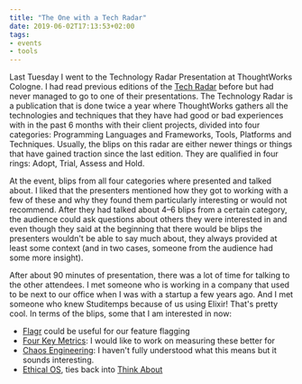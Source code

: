 ```yaml
---
title: "The One with a Tech Radar"
date: 2019-06-02T17:13:53+02:00
tags: 
- events
- tools
---
```


Last Tuesday I went to the Technology Radar Presentation at ThoughtWorks Cologne. I had read previous editions of the [Tech Radar](https://www.thoughtworks.com/radar) before but had never managed to go to one of their presentations. The Technology Radar is a publication that is done twice a year where ThoughtWorks gathers all the technologies and techniques that they have had good or bad experiences with in the past 6 months with their client projects, divided into four categories: Programming Languages and Frameworks, Tools, Platforms and Techniques. Usually, the blips on this radar are either newer things or things that have gained traction since the last edition. They are qualified in four rings: Adopt, Trial, Assess and Hold. 

At the event, blips from all four categories where presented and talked about. I liked that the presenters mentioned how they got to working with a few of these and why they found them particularly interesting or would not recommend. After they had talked about 4–6 blips from a certain category, the audience could ask questions about others they were interested in and even though they said at the beginning that there would be blips the presenters wouldn't be able to say much about, they always provided at least some context (and in two cases, someone from the audience had some more insight).

After about 90 minutes of presentation, there was a lot of time for talking to the other attendees. I met someone who is working in a company that used to be next to our office when I was with a startup a few years ago. And I met someone who knew Studitemps because of us using Elixir! That's pretty cool. In terms of the blips, some that I am interested in now: 

- [Flagr](https://checkr.github.io/flagr/#/) could be useful for our feature flagging
- [Four Key Metrics](https://www.thoughtworks.com/radar/techniques/four-key-metrics): I would like to work on measuring these better for 
- [Chaos Engineering](https://www.thoughtworks.com/radar/techniques/chaos-engineering): I haven't fully understood what this means but it sounds interesting.
- [Ethical OS](https://www.thoughtworks.com/radar/techniques/ethical-os), ties back into [Think About](../2019-05-23-think-about-conference)

